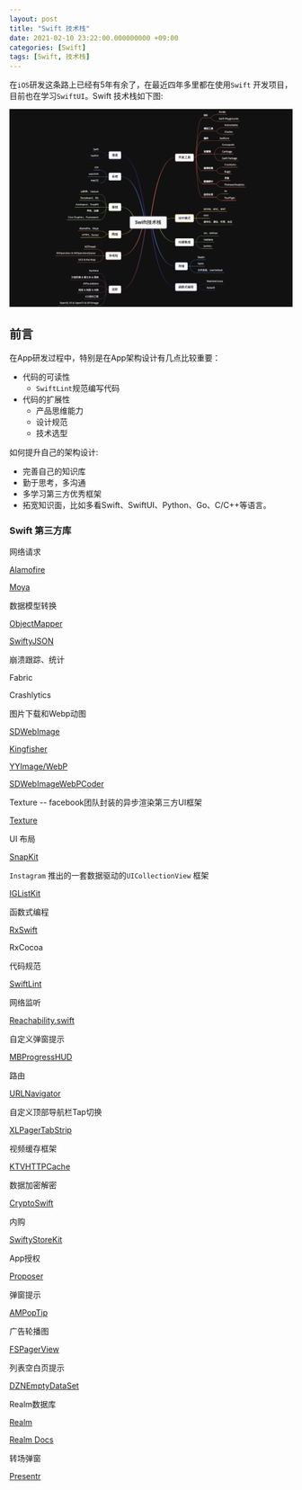 ```yaml
---
layout: post
title: "Swift 技术栈"
date: 2021-02-10 23:22:00.000000000 +09:00
categories: [Swift]
tags: [Swift, 技术栈]
---
```


在`iOS`研发这条路上已经有5年有余了，在最近四年多里都在使用`Swift` 开发项目，目前也在学习`SwiftUI`。Swift 技术栈如下图:

![](/assets/images/swift-tech-01.png)

## 前言

在App研发过程中，特别是在App架构设计有几点比较重要：

+ 代码的可读性
  + `SwiftLint`规范编写代码
+ 代码的扩展性
  + 产品思维能力
  + 设计规范
  + 技术选型

如何提升自己的架构设计:

+ 完善自己的知识库
+ 勤于思考，多沟通
+ 多学习第三方优秀框架
+ 拓宽知识面，比如多看Swift、SwiftUI、Python、Go、C/C++等语言。

### Swift 第三方库

网络请求

[Alamofire](https://github.com/Alamofire/Alamofire)

[Moya](https://github.com/Moya/Moya)

数据模型转换

[ObjectMapper](https://github.com/tristanhimmelman/ObjectMapper)

[SwiftyJSON](https://github.com/SwiftyJSON/SwiftyJSON)

崩溃跟踪、统计

Fabric

Crashlytics

图片下载和Webp动图

[SDWebImage](https://github.com/SDWebImage/SDWebImage)

[Kingfisher](https://github.com/onevcat/Kingfisher)

[YYImage/WebP](https://github.com/ibireme/YYImage)

[SDWebImageWebPCoder](https://github.com/SDWebImage/SDWebImageWebPCoder)

Texture -- facebook团队封装的异步渲染第三方UI框架

[Texture](https://github.com/TextureGroup/Texture)

UI 布局

[SnapKit](https://github.com/SnapKit/SnapKit)

`Instagram` 推出的一套数据驱动的`UICollectionView` 框架

[IGListKit](https://github.com/Instagram/IGListKit)

函数式编程

[RxSwift](https://github.com/ReactiveX/RxSwift)

RxCocoa

代码规范

[SwiftLint](https://github.com/realm/SwiftLint)

网络监听

[Reachability.swift](https://github.com/ashleymills/Reachability.swift)

自定义弹窗提示

[MBProgressHUD](https://github.com/jdg/MBProgressHUD)

路由

[URLNavigator](https://github.com/devxoul/URLNavigator)

自定义顶部导航栏Tap切换

[XLPagerTabStrip](https://github.com/xmartlabs/XLPagerTabStrip)

视频缓存框架

[KTVHTTPCache](https://github.com/ChangbaDevs/KTVHTTPCache)

数据加密解密

[CryptoSwift](https://github.com/krzyzanowskim/CryptoSwift)

内购

[SwiftyStoreKit](https://github.com/bizz84/SwiftyStoreKit)

App授权

[Proposer](https://github.com/nixzhu/Proposer)

弹窗提示

[AMPopTip](https://github.com/andreamazz/AMPopTip)

广告轮播图

[FSPagerView](https://github.com/WenchaoD/FSPagerView)

列表空白页提示

[DZNEmptyDataSet](https://github.com/dzenbot/DZNEmptyDataSet)

Realm数据库

[Realm](https://github.com/realm)

[Realm Docs](https://docs.mongodb.com/realm-legacy/docs/swift/latest/#installation)

转场弹窗

[Presentr](https://github.com/IcaliaLabs/Presentr)

